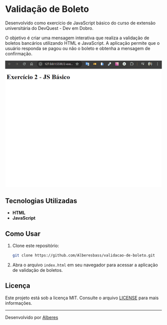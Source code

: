 # Validação de Boleto

Desenvolvido como exercício de JavaScript básico do curso de extensão universitária do DevQuest - Dev em Dobro.

O objetivo é criar uma mensagem interativa que realiza a validação de boletos bancários utilizando HTML e JavaScript. A aplicação permite que o usuário responda se pagou ou não o boleto e obtenha a mensagem de confirmação.

<img src="./ex2-basico.gif" alt="gif da tela do projeto">

## Tecnologias Utilizadas

- **HTML**
- **JavaScript**

## Como Usar

1. Clone este repositório:

   ```bash
   git clone https://github.com/Alberesbass/validacao-de-boleto.git
   ```

2. Abra o arquivo `index.html` em seu navegador para acessar a aplicação de validação de boletos.

## Licença

Este projeto está sob a licença MIT. Consulte o arquivo [LICENSE](./LICENSE) para mais informações.

---

Desenvolvido por [Alberes](https://github.com/Alberesbass)